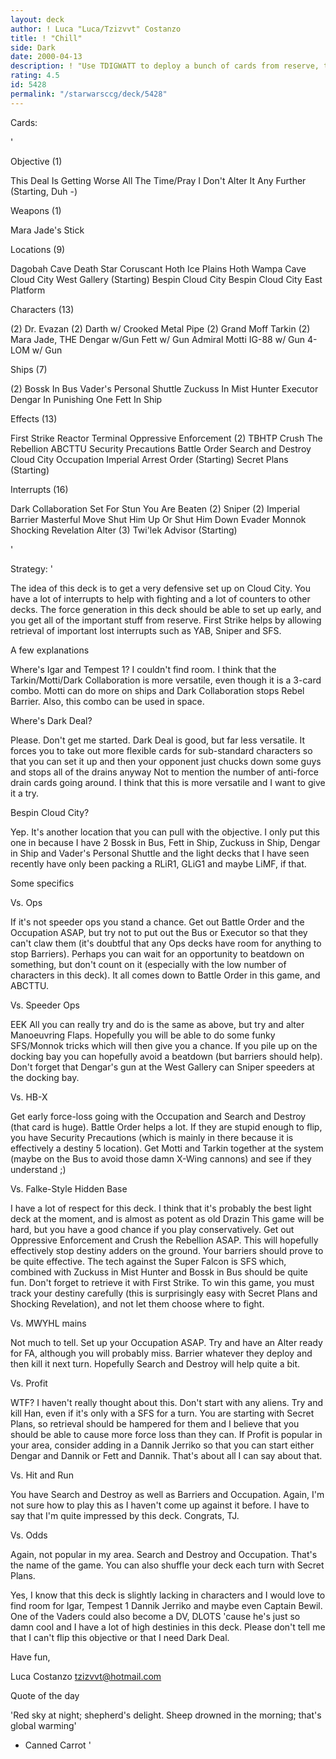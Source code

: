 ```yaml
---
layout: deck
author: ! Luca "Luca/Tzizvvt" Costanzo
title: ! "Chill"
side: Dark
date: 2000-04-13
description: ! "Use TDIGWATT to deploy a bunch of cards from reserve, then set up a defensive prescence on CC."
rating: 4.5
id: 5428
permalink: "/starwarsccg/deck/5428"
---
```

Cards: 

'

Objective (1)

This Deal Is Getting Worse All The Time/Pray I Don't Alter It Any Further (Starting, Duh -)

Weapons (1)

Mara Jade's Stick

Locations (9)

Dagobah Cave
Death Star
Coruscant
Hoth Ice Plains
Hoth Wampa Cave
Cloud City West Gallery (Starting)
Bespin Cloud City
Bespin
Cloud City East Platform

Characters (13)

(2) Dr. Evazan
(2) Darth w/ Crooked Metal Pipe
(2) Grand Moff Tarkin
(2) Mara Jade, THE
Dengar w/Gun
Fett w/ Gun
Admiral Motti
IG-88 w/ Gun
4-LOM w/ Gun

Ships (7)

(2) Bossk In Bus
Vader's Personal Shuttle
Zuckuss In Mist Hunter
Executor
Dengar In Punishing One
Fett In Ship

Effects (13)

First Strike
Reactor Terminal
Oppressive Enforcement
(2) TBHTP
Crush The Rebellion
ABCTTU
Security Precautions
Battle Order
Search and Destroy
Cloud City Occupation
Imperial Arrest Order (Starting)
Secret Plans (Starting)

Interrupts (16)

Dark Collaboration
Set For Stun
You Are Beaten
(2) Sniper
(2) Imperial Barrier
Masterful Move
Shut Him Up Or Shut Him Down
Evader
Monnok
Shocking Revelation
Alter
(3) Twi'lek Advisor (Starting)

'

Strategy: '

The idea of this deck is to get a very defensive set up on Cloud City.  You have a lot of interrupts to help with fighting and a lot of counters to other decks.  The force generation in this deck should be able to set up early, and you get all of the important stuff from reserve.  First Strike helps by allowing retrieval of important lost interrupts such as YAB, Sniper and SFS.

A few explanations

Where's Igar and Tempest 1?
I couldn't find room.	I think that the Tarkin/Motti/Dark Collaboration is more versatile, even though it is a 3-card combo.  Motti can do more on ships and Dark Collaboration stops Rebel Barrier.  Also, this combo can be used in space.

Where's Dark Deal?

Please.  Don't get me started.  Dark Deal is good, but far less versatile.  It forces you to take out more flexible cards for sub-standard characters so that you can set it up and then your opponent just chucks down some guys and stops all of the drains anyway	Not to mention the number of anti-force drain cards going around.  I think that this is more versatile and I want to give it a try.

Bespin Cloud City?

Yep.  It's another location that you can pull with the objective.  I only put this one in because I have 2 Bossk in Bus, Fett in Ship, Zuckuss in Ship, Dengar in Ship and Vader's Personal Shuttle and the light decks that I have seen recently have only been packing a RLiR1, GLiG1 and maybe LiMF, if that.

Some specifics

Vs. Ops

If it's not speeder ops you stand a chance.  Get out Battle Order and the Occupation ASAP, but try not to put out the Bus or Executor so that they can't claw them (it's doubtful that any Ops decks have room for anything to stop Barriers).  Perhaps you can wait for an opportunity to beatdown on something, but don't count on it (especially with the low number of characters in this deck).  It all comes down to Battle Order in this game, and ABCTTU.

Vs. Speeder Ops

EEK  All you can really try and do is the same as above, but try and alter Manoeuvring Flaps.	Hopefully you will be able to do some funky SFS/Monnok tricks which will then give you a chance.  If you pile up on the docking bay you can hopefully avoid a beatdown (but barriers should help).  Don't forget that Dengar's gun at the West Gallery can Sniper speeders at the docking bay.

Vs. HB-X

Get early force-loss going with the Occupation and Search and Destroy (that card is huge).  Battle Order helps a lot.	If they are stupid enough to flip, you have Security Precautions (which is mainly in there because it is effectively a destiny 5 location).  Get Motti and Tarkin together at the system (maybe on the Bus to avoid those damn X-Wing cannons) and see if they understand ;)

Vs. Falke-Style Hidden Base

I have a lot of respect for this deck.	I think that it's probably the best light deck at the moment, and is almost as potent as old Drazin  This game will be hard, but you have a good chance if you play conservatively.  Get out Oppressive Enforcement and Crush the Rebellion ASAP.  This will hopefully effectively stop destiny adders on the ground.  Your barriers should prove to be quite effective.  The tech against the Super Falcon is SFS which, combined with Zuckuss in Mist Hunter and Bossk in Bus should be quite fun.	Don't forget to retrieve it with First Strike.  To win this game, you must track your destiny carefully (this is surprisingly easy with Secret Plans and Shocking Revelation), and not let them choose where to fight.

Vs. MWYHL mains

Not much to tell.  Set up your Occupation ASAP.  Try and have an Alter ready for FA, although you will probably miss.  Barrier whatever they deploy and then kill it next turn.  Hopefully Search and Destroy will help quite a bit.

Vs. Profit

WTF?  I haven't really thought about this.  Don't start with any aliens.  Try and kill Han, even if it's only with a SFS for a turn.  You are starting with Secret Plans, so retrieval should be hampered for them and I believe that you should be able to cause more force loss than they can.  If Profit is popular in your area, consider adding in a Dannik Jerriko so that you can start either Dengar and Dannik or Fett and Dannik.	That's about all I can say about that.

Vs. Hit and Run

You have Search and Destroy as well as Barriers and Occupation.  Again, I'm not sure how to play this as I haven't come up against it before.  I have to say that I'm quite impressed by this deck.	Congrats, TJ.

Vs. Odds

Again, not popular in my area.	Search and Destroy and Occupation.  That's the name of the game.  You can also shuffle your deck each turn with Secret Plans.

Yes, I know that this deck is slightly lacking in characters and I would love to find room for Igar, Tempest 1 Dannik Jerriko and maybe even Captain Bewil.  One of the Vaders could also become a DV, DLOTS 'cause he's just so damn cool and I have a lot of high destinies in this deck.  Please don't tell me that I can't flip this objective or that I need Dark Deal.

Have fun,

Luca Costanzo
tzizvvt@hotmail.com

Quote of the day

'Red sky at night;
shepherd's delight.
Sheep drowned in the morning;
that's global warming'
- Canned Carrot
'
